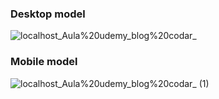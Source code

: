 ### Desktop model
![localhost_Aula%20udemy_blog%20codar_](https://github.com/user-attachments/assets/d5f3546c-d46a-4b9d-a556-aa96a00ee32f)

### Mobile model
![localhost_Aula%20udemy_blog%20codar_ (1)](https://github.com/user-attachments/assets/48958bfc-d73d-4a18-89d8-4a670280ee48)
